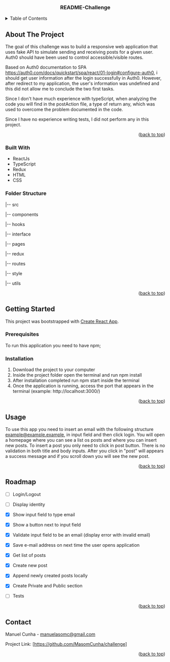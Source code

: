 <br />
<div align="center">

  <h3 align="center">README-Challenge</h3>

</div>



<!-- TABLE OF CONTENTS -->
<details>
  <summary>Table of Contents</summary>
  <ol>
    <li>
      <a href="#about-the-project">About The Project</a>
      <ul>
        <li><a href="#built-with">Built With</a></li>
        <li><a href="#folder-structure">Folder Structure</a></li>
      </ul>
    </li>
    <li>
      <a href="#getting-started">Getting Started</a>
      <ul>
        <li><a href="#prerequisites">Prerequisites</a></li>
        <li><a href="#installation">Installation</a></li>
      </ul>
    </li>
    <li><a href="#usage">Usage</a></li>
    <li><a href="#roadmap">Roadmap</a></li>
    <li><a href="#contact">Contact</a></li>
  </ol>
</details>

<!-- ABOUT THE PROJECT -->
## About The Project

The goal of this challenge was to build a responsive web application that uses fake API to simulate sending and receiving posts for a given user. Auth0 should have been used to control accessible/visible routes.

Based on Auth0 documentation to SPA https://auth0.com/docs/quickstart/spa/react/01-login#configure-auth0, i should get user information after the login successfully in Auth0. However, after redirect to my application, the user's information was undefined and this did not allow me to conclude the two first tasks.

Since I don't have much experience with typeScript, when analyzing the code you will find in the postAction file, a type of return any, which was used to overcome the problem documented in the code.

Since I have no experience writing tests, I did not perform any in this project.

<p align="right">(<a href="#readme-top">back to top</a>)</p>


### Built With

* ReactJs
* TypeScript
* Redux
* HTML
* CSS


### Folder Structure

<p>|-- src</p>
    <p>|-- components</p>
    <p>|-- hooks</p>
    <p>|-- interface</p>
    <p>|-- pages</p>
    <p>|-- redux</p>
    <p>|-- routes</p>
    <p>|-- style</p>
    <p>|-- utils</p>

<p align="right">(<a href="#readme-top">back to top</a>)</p>



<!-- GETTING STARTED -->
## Getting Started

This project was bootstrapped with [Create React App](https://github.com/facebook/create-react-app).

### Prerequisites

To run this application you need to have npm;

### Installation

1. Download the project to your computer
2. Inside the project folder open the terminal and run npm install
3. After installation completed run npm start inside the terminal
4. Once the application is running, access the port that appears in the terminal (example: http://localhost:3000/)

<p align="right">(<a href="#readme-top">back to top</a>)</p>



<!-- USAGE EXAMPLES -->
## Usage

To use this app you need to insert an email with the following structure 
    example@example.example,
in input field and then click login.
You will open a homepage where you can see a list os posts and where you can insert new posts.
To insert a post you only need to click in post button. There is no validation in both title and body inputs.
After you click in "post" will appears a success message and if you scroll down you will see the new post.

<p align="right">(<a href="#readme-top">back to top</a>)</p>



<!-- ROADMAP -->
## Roadmap

- [ ] Login/Logout
- [ ] Display identity
- [X] Show input field to type email
- [X] Show a button next to input field
- [X] Validate input field to be an email (display error with invalid email)
- [X] Save e-mail address on next time the user opens application 
- [X] Get list of posts
- [X] Create new post
- [X] Append newly created posts locally
- [X] Create Private and Public section
- [ ] Tests



<p align="right">(<a href="#readme-top">back to top</a>)</p>


<!-- CONTACT -->
## Contact

Manuel Cunha - manuelasomc@gmail.com

Project Link: [https://github.com/MasomCunha/challenge]

<p align="right">(<a href="#readme-top">back to top</a>)</p>

